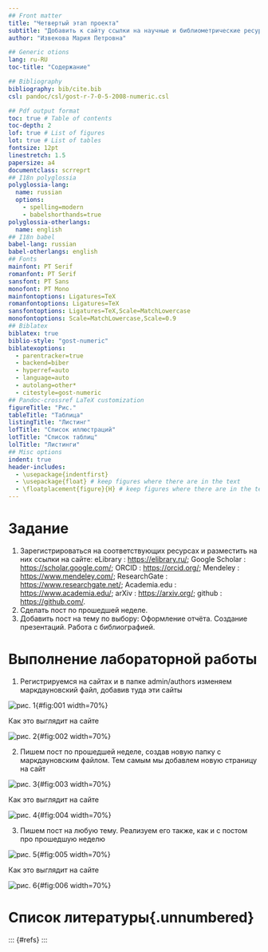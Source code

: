 ```yaml
---
## Front matter
title: "Четвертый этап проекта"
subtitle: "Добавить к сайту ссылки на научные и библиометрические ресурсы."
author: "Извекова Мария Петровна"

## Generic otions
lang: ru-RU
toc-title: "Содержание"

## Bibliography
bibliography: bib/cite.bib
csl: pandoc/csl/gost-r-7-0-5-2008-numeric.csl

## Pdf output format
toc: true # Table of contents
toc-depth: 2
lof: true # List of figures
lot: true # List of tables
fontsize: 12pt
linestretch: 1.5
papersize: a4
documentclass: scrreprt
## I18n polyglossia
polyglossia-lang:
  name: russian
  options:
	- spelling=modern
	- babelshorthands=true
polyglossia-otherlangs:
  name: english
## I18n babel
babel-lang: russian
babel-otherlangs: english
## Fonts
mainfont: PT Serif
romanfont: PT Serif
sansfont: PT Sans
monofont: PT Mono
mainfontoptions: Ligatures=TeX
romanfontoptions: Ligatures=TeX
sansfontoptions: Ligatures=TeX,Scale=MatchLowercase
monofontoptions: Scale=MatchLowercase,Scale=0.9
## Biblatex
biblatex: true
biblio-style: "gost-numeric"
biblatexoptions:
  - parentracker=true
  - backend=biber
  - hyperref=auto
  - language=auto
  - autolang=other*
  - citestyle=gost-numeric
## Pandoc-crossref LaTeX customization
figureTitle: "Рис."
tableTitle: "Таблица"
listingTitle: "Листинг"
lofTitle: "Список иллюстраций"
lotTitle: "Список таблиц"
lolTitle: "Листинги"
## Misc options
indent: true
header-includes:
  - \usepackage{indentfirst}
  - \usepackage{float} # keep figures where there are in the text
  - \floatplacement{figure}{H} # keep figures where there are in the text
---
```



# Задание

1. Зарегистрироваться на соответствующих ресурсах и разместить на них ссылки на сайте:
        eLibrary : https://elibrary.ru/;
        Google Scholar : https://scholar.google.com/;
        ORCID : https://orcid.org/;
        Mendeley : https://www.mendeley.com/;
        ResearchGate : https://www.researchgate.net/;
        Academia.edu : https://www.academia.edu/;
        arXiv : https://arxiv.org/;
        github : https://github.com/.
2. Сделать пост по прошедшей неделе.
3. Добавить пост на тему по выбору:
        Оформление отчёта.
        Создание презентаций.
        Работа с библиографией.



# Выполнение лабораторной работы

1. Регистрируемся на сайтах и в папке admin/authors изменяем маркдауновский файл, добавив туда эти сайты


![рис. 1](image/1.jpg){#fig:001 width=70%}

Как это выглядит на сайте

![рис. 2](image/6.jpg){#fig:002 width=70%}

2. Пишем пост по прошедшей неделе, создав новую папку с маркдауновским файлом.  Тем самым  мы добавлем новую страницу на сайт

![рис. 3](image/2.jpg){#fig:003 width=70%}

Как это выглядит на сайте

![рис. 4](image/5.jpg){#fig:004 width=70%}

3. Пишем пост на любую тему. Реализуем его также, как и с постом про прошедшую неделю

![рис. 5](image/3.jpg){#fig:005 width=70%}
 
Как это выглядит на сайте

![рис. 6](image/4.jpg){#fig:006 width=70%}


# Список литературы{.unnumbered}

::: {#refs}
:::
